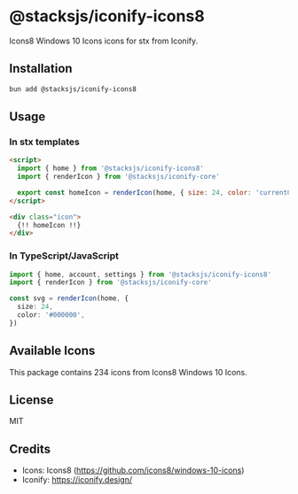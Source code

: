 # @stacksjs/iconify-icons8

Icons8 Windows 10 Icons icons for stx from Iconify.

## Installation

```bash
bun add @stacksjs/iconify-icons8
```

## Usage

### In stx templates

```html
<script>
  import { home } from '@stacksjs/iconify-icons8'
  import { renderIcon } from '@stacksjs/iconify-core'

  export const homeIcon = renderIcon(home, { size: 24, color: 'currentColor' })
</script>

<div class="icon">
  {!! homeIcon !!}
</div>
```

### In TypeScript/JavaScript

```typescript
import { home, account, settings } from '@stacksjs/iconify-icons8'
import { renderIcon } from '@stacksjs/iconify-core'

const svg = renderIcon(home, {
  size: 24,
  color: '#000000',
})
```

## Available Icons

This package contains 234 icons from Icons8 Windows 10 Icons.

## License

MIT



## Credits

- Icons: Icons8 (https://github.com/icons8/windows-10-icons)
- Iconify: https://iconify.design/
